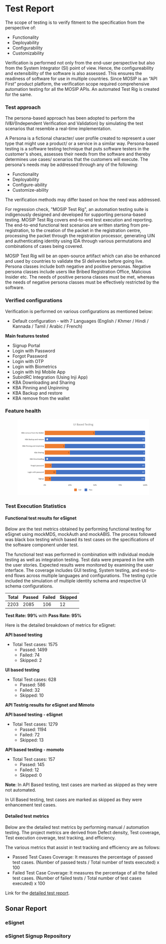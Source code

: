 # Test Report

The scope of testing is to verify fitment to the specification from the perspective of:

* Functionality
* Deployability
* Configurability
* Customizability

Verification is performed not only from the end-user perspective but also from the System Integrator (SI) point of view. Hence, the configureability and extensibility of the software is also assessed. This ensures the readiness of software for use in multiple countries. Since MOSIP is an “API First” product platform, the verification scope required comprehensive automation testing for all the MOSIP APIs. An automated Test Rig is created for the same.

### Test approach

The persona-based approach has been adopted to perform the IV\&V(Independent Verification and Validation) by simulating the test scenarios that resemble a real-time implementation.

A Persona is a fictional character/ user profile created to represent a user type that might use a product/ or a service in a similar way. Persona-based testing is a software testing technique that puts software testers in the customer's shoes, assesses their needs from the software and thereby determines use cases/ scenarios that the customers will execute. The persona's needs may be addressed through any of the following:

* Functionality
* Deployability
* Configure-ability
* Customize-ability

The verification methods may differ based on how the need was addressed.

For regression check, "MOSIP Test Rig", an automation testing suite is indigenously designed and developed for supporting persona-based testing. MOSIP Test Rig covers end-to-end test execution and reporting. The end-to-end functional test scenarios are written starting from pre-registration, to the creation of the packet in the registration centre, processing the packet through the registration processor, generating UIN and authenticating identity using IDA through various permutations and combinations of cases being covered.

MOSIP Test Rig will be an open-source artifact which can also be enhanced and used by countries to validate the SI deliveries before going live. Persona classes include both negative and positive personas. Negative persona classes include users like Bribed Registration Office, Malicious Insider etc. The needs of positive persona classes must be met, whereas the needs of negative persona classes must be effectively restricted by the software.

### Verified configurations

Verification is performed on various configurations as mentioned below:

* Default configuration - with 7 Languages (English / Khmer / Hindi / Kannada / Tamil / Arabic / French)

**Main features tested**

* Signup Portal
* Login with Password
* Forgot Password
* Login with OTP
* Login with Biometrics
* Login with Inji Mobile App
* SubirdRC Integration (Using Inji App)
* KBA Downloading and Sharing
* KBA Pinning and Unpinning
* KBA Backup and restore
* KBA remove from the wallet

### Feature health

<figure><img src="../../.gitbook/assets/Feature Health (2).png" alt=""><figcaption></figcaption></figure>

### Test Execution Statistics

#### Functional test results for eSignet

Below are the test metrics obtained by performing functional testing for eSignet using mockMDS, mockAuth and mockABIS. The process followed was black box testing which based its test cases on the specifications of the software component under test.

The functional test was performed in combination with individual module testing as well as integration testing. Test data were prepared in line with the user stories. Expected results were monitored by examining the user interface. The coverage includes GUI testing, System testing, and end-to-end flows across multiple languages and configurations. The testing cycle included the simulation of multiple identity schema and respective UI schema configurations.

| **Total** | **Passed** | **Failed** | **Skipped** |
| --------- | ---------- | ---------- | ----------- |
| 2203      | 2085       | 106        | 12          |

**Test Rate: 99%** with **Pass Rate: 95%**

Here is the detailed breakdown of metrics for eSignet:

**API based testing**

* Total Test cases: 1575
  * Passed: 1499
  * Failed: 74
  * Skipped: 2

**UI based testing**

* Total Test cases: 628
  * Passed: 586
  * Failed: 32
  * Skipped: 10

**API Testrig results for eSignet and Mimoto**

**API based testing - eSignet**

* Total Test cases: 1279
  * Passed: 1194
  * Failed: 72
  * Skipped: 13

**API based testing - momoto**

* Total Test cases: 157
  * Passed: 145
  * Failed: 12
  * Skipped: 0

**Note**: In API Based testing, test cases are marked as skipped as they were not automated.

In UI Based testing, test cases are marked as skipped as they were enhancement test cases.

#### Detailed test metrics

Below are the detailed test metrics by performing manual / automation testing. The project metrics are derived from Defect density, Test coverage, Test execution coverage, test tracking, and efficiency.

The various metrics that assist in test tracking and efficiency are as follows:

* Passed Test Cases Coverage: It measures the percentage of passed test cases. (Number of passed tests / Total number of tests executed) x 100
* Failed Test Case Coverage: It measures the percentage of all the failed test cases. (Number of failed tests / Total number of test cases executed) x 100

Link for the [detailed test report](test-report.md).

## Sonar Report

### eSignet

### eSignet Signup Repository

